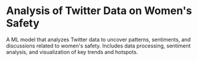 # Analysis of Twitter Data on Women's Safety
A ML model that analyzes Twitter data to uncover patterns, sentiments, and discussions related to women's safety. Includes data processing, sentiment analysis, and visualization of key trends and hotspots.
